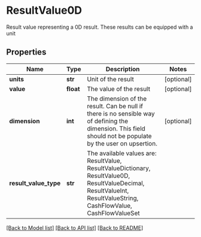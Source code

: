 # ResultValue0D

Result value representing a 0D result. These results can be equipped with a unit

## Properties
Name | Type | Description | Notes
------------ | ------------- | ------------- | -------------
**units** | **str** | Unit of the result | [optional] 
**value** | **float** | The value of the result | [optional] 
**dimension** | **int** | The dimension of the result. Can be null if there is no sensible way of defining the dimension. This field should not be  populate by the user on upsertion. | [optional] 
**result_value_type** | **str** | The available values are: ResultValue, ResultValueDictionary, ResultValue0D, ResultValueDecimal, ResultValueInt, ResultValueString, CashFlowValue, CashFlowValueSet | 

[[Back to Model list]](../README.md#documentation-for-models) [[Back to API list]](../README.md#documentation-for-api-endpoints) [[Back to README]](../README.md)


